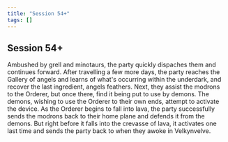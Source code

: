 ```yaml
---
title: "Session 54+"
tags: []
---
```

## Session 54+
Ambushed by grell and minotaurs, the party quickly dispaches them and continues forward.
After travelling a few more days, the party reaches the Gallery of angels and learns of what's occurring within the underdark, and recover the last ingredient, angels feathers.
Next, they assist the modrons to the Orderer, but once there, find it being put to use by demons. The demons, wishing to use the Orderer to their own ends, attempt to activate the device.
As the Orderer begins to fall into lava, the party successfully sends the modrons back to their home plane and defends it from the demons. But right before it falls into the crevasse of lava, it activates one last time and sends the party back to when they awoke in Velkynvelve.